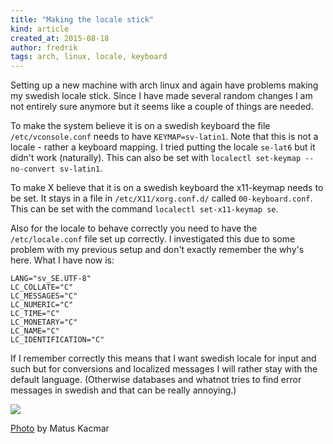 ```yaml
---
title: "Making the locale stick"
kind: article
created_at: 2015-08-18
author: fredrik
tags: arch, linux, locale, keyboard
---
```


Setting up a new machine with arch linux and again have problems making my swedish locale stick. Since I have made 
several random changes I am not entirely sure anymore but it seems like a couple of things are needed.

To make the system believe it is on a swedish keyboard the file `/etc/vconsole.conf` needs to have `KEYMAP=sv-latin1`.
Note that this is not a locale - rather a keyboard mapping. I tried putting the locale `se-lat6` but it didn't work
(naturally). This can also be set with `localectl set-keymap --no-convert sv-latin1`.

To make X believe that it is on a swedish keyboard the x11-keymap needs to be set. It stays in a file in
`/etc/X11/xorg.conf.d/` called `00-keyboard.conf`. This can be set with the command `localectl set-x11-keymap se`. 

Also for the locale to behave correctly you need to have the `/etc/locale.conf` file set up correctly. I 
investigated this due to some problem with my previous setup and don't exactly remember the why's here. What I have
now is:

    LANG="sv_SE.UTF-8"
    LC_COLLATE="C"
    LC_MESSAGES="C"
    LC_NUMERIC="C"
    LC_TIME="C"
    LC_MONETARY="C"
    LC_NAME="C"
    LC_IDENTIFICATION="C"

If I remember correctly this means that I want swedish locale for input and such but for conversions and
localized messages I will rather stay with the default language. (Otherwise databases and whatnot tries 
to find error messages in swedish and that can be really annoying.)

![](https://farm2.staticflickr.com/1053/1223880092_090cde5430_b.jpg)

[Photo](https://www.flickr.com/photos/mdclxvi/1223880092) by Matus Kacmar
